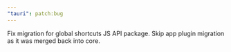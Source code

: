 ```yaml
---
"tauri": patch:bug
---
```


Fix migration for global shortcuts JS API package.
Skip app plugin migration as it was merged back into core.
